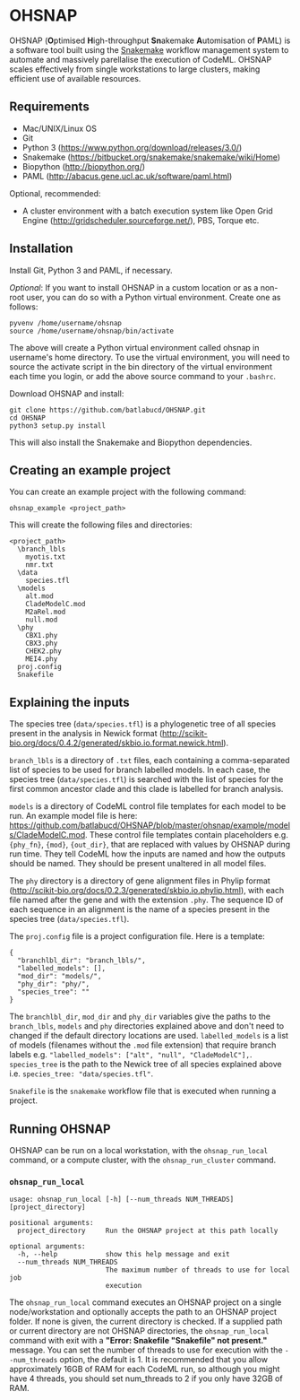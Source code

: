 # OHSNAP
OHSNAP (**O**ptimised **H**igh-throughput **Sn**akemake **A**utomisation of **P**AML) is a software tool built using the [Snakemake](https://bitbucket.org/snakemake/snakemake/wiki/Home) workflow management system to automate and massively parellalise the execution of CodeML. OHSNAP scales effectively from single workstations to large clusters, making efficient use of available resources.

## Requirements
- Mac/UNIX/Linux OS
- Git
- Python 3 (https://www.python.org/download/releases/3.0/)
- Snakemake (https://bitbucket.org/snakemake/snakemake/wiki/Home)
- Biopython (http://biopython.org/)
- PAML (http://abacus.gene.ucl.ac.uk/software/paml.html)

Optional, recommended:
- A cluster environment with a batch execution system like Open Grid Engine (http://gridscheduler.sourceforge.net/), PBS, Torque etc.

## Installation
Install Git, Python 3 and PAML, if necessary. 

*Optional*:
If you want to install OHSNAP in a custom location or as a non-root user, you can do so with a Python virtual environment. Create one as follows:

```
pyvenv /home/username/ohsnap
source /home/username/ohsnap/bin/activate
```

The above will create a Python virtual environment called ohsnap in username's home directory. To use the virtual environment, you will need to source the activate script in the bin directory of the virtual environment each time you login, or add the above source command to your `.bashrc`.

Download OHSNAP and install:

```
git clone https://github.com/batlabucd/OHSNAP.git
cd OHSNAP
python3 setup.py install
```

This will also install the Snakemake and Biopython dependencies.

## Creating an example project
You can create an example project with the following command:

```
ohsnap_example <project_path>
```

This will create the following files and directories:

```
<project_path>
  \branch_lbls
    myotis.txt
    nmr.txt
  \data
    species.tfl
  \models
    alt.mod
    CladeModelC.mod
    M2aRel.mod
    null.mod
  \phy
    CBX1.phy
    CBX3.phy
    CHEK2.phy
    MEI4.phy
  proj.config
  Snakefile
```

## Explaining the inputs

The species tree (`data/species.tfl`) is a phylogenetic tree of all species present in the analysis in Newick format (http://scikit-bio.org/docs/0.4.2/generated/skbio.io.format.newick.html).

`branch_lbls` is a directory of `.txt` files, each containing a comma-separated list of species to be used for branch labelled models. In each case, the species tree (`data/species.tfl`) is searched with the list of species for the first common ancestor clade and this clade is labelled for branch analysis.

`models` is a directory of CodeML control file templates for each model to be run. An example model file is here: https://github.com/batlabucd/OHSNAP/blob/master/ohsnap/example/models/CladeModelC.mod. These control file templates contain placeholders e.g. `{phy_fn}`, `{mod}`, `{out_dir}`, that are replaced with values by OHSNAP during run time. They tell CodeML how the inputs are named and how the outputs should be named. They should be present unaltered in all model files.

The `phy` directory is a directory of gene alignment files in Phylip format (http://scikit-bio.org/docs/0.2.3/generated/skbio.io.phylip.html), with each file named after the gene and with the extension `.phy`. The sequence ID of each sequence in an alignment is the name of a species present in the species tree (`data/species.tfl`).

The `proj.config` file is a project configuration file. Here is a template:

```
{
  "branchlbl_dir": "branch_lbls/",
  "labelled_models": [],
  "mod_dir": "models/",
  "phy_dir": "phy/",
  "species_tree": ""
}
```

The `branchlbl_dir`, `mod_dir` and `phy_dir` variables give the paths to the `branch_lbls`, `models` and `phy` directories explained above and don't need to changed if the default directory locations are used. `labelled_models` is a list of models (filenames without the `.mod` file extension) that require branch labels e.g. `"labelled_models": ["alt", "null", "CladeModelC"],`. `species_tree` is the path to the Newick tree of all species explained above i.e. `species_tree: "data/species.tfl"`.

`Snakefile` is the `snakemake` workflow file that is executed when running a project.

## Running OHSNAP

OHSNAP can be run on a local workstation, with the `ohsnap_run_local` command, or a compute cluster, with the `ohsnap_run_cluster` command.

### `ohsnap_run_local`

```
usage: ohsnap_run_local [-h] [--num_threads NUM_THREADS] [project_directory]

positional arguments:
  project_directory     Run the OHSNAP project at this path locally

optional arguments:
  -h, --help            show this help message and exit
  --num_threads NUM_THREADS
                        The maximum number of threads to use for local job
                        execution
```

The `ohsnap_run_local` command executes an OHSNAP project on a single node/workstation and optionally accepts the path to an OHSNAP project folder. If none is given, the current directory is checked. If a supplied path or current directory are not OHSNAP directories, the `ohsnap_run_local` command with exit with a **"Error: Snakefile "Snakefile" not present."** message. You can set the number of threads to use for execution with the `--num_threads` option, the default is 1. It is recommended that you allow approximately 16GB of RAM for each CodeML run, so although you might have 4 threads, you should set num_threads to 2 if you only have 32GB of RAM.



